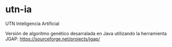 # utn-ia
UTN Inteligencia Artificial

Versión de algoritmo genético desarralada en Java utilizando la herramienta JGAP:
https://sourceforge.net/projects/jgap/
